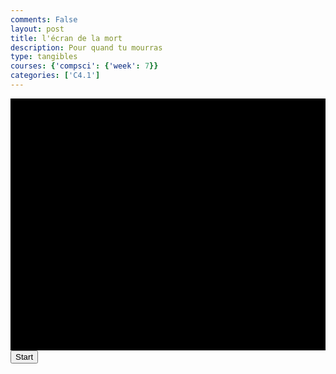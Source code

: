 ```yaml
---
comments: False
layout: post
title: l'écran de la mort
description: Pour quand tu mourras
type: tangibles
courses: {'compsci': {'week': 7}}
categories: ['C4.1']
---
```


<style>
    .container {
        display: block;
        background-color: black;
    }
</style>
<canvas id="deathScreen" class="container" width="500px" height="400px"></canvas>
<button id="startButton">Start</button>
<audio id="death" src="/Group/audio/death.mp3" preload="auto"></audio>

<script>
    const canvas = document.getElementById("deathScreen");
    const ctx = canvas.getContext("2d");
    
    // Define Look Up List
    const sources = ["/Group/images/Game/deathScreen/1Y.png","/Group/images/Game/deathScreen/2O.png","/Group/images/Game/deathScreen/3U.png","/Group/images/Game/deathScreen/4D.png","/Group/images/Game/deathScreen/5I.png","/Group/images/Game/deathScreen/6E.png","/Group/images/Game/deathScreen/7D.png"];

    // Clone Letter
    var textY = -250;
    function slideY(y,newY) {
        return (newY-y);
    };

    y1 = new Image();
    y1.src = sources[0];
    o2 = new Image();
    o2.src = sources[1];
    u3 = new Image();
    u3.src = sources[2];
    d4 = new Image();
    d4.src = sources[3];
    i5 = new Image();
    i5.src = sources[4];
    e6 = new Image();
    e6.src = sources[5];
    d7 = new Image();
    d7.src = sources[6];

    function update() {
        ctx.clearRect(0,0,canvas.width,canvas.height);
        textY = -250;
        ctx.drawImage(o2,250,250);

        requestAnimationFrame(update)
    };

    startButton.addEventListener("click", function() {
        startButton.style.display = "none";
        death.play();
        update();
    });
</script>